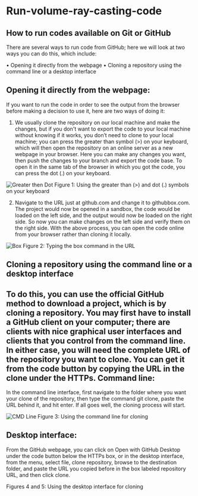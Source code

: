 # Run-volume-ray-casting-code
How to run codes available on Git or GitHub
--------------------------------------------

There are several ways to run code from GitHub; here we will look at two ways you can do this, which include:

•	Opening it directly from the webpage
•	Cloning a repository using the command line or a desktop interface

Opening it directly from the webpage:
--------------------------------------
If you want to run the code in order to see the output from the browser before making a decision to use it, here are two ways of doing it:
1.	We usually clone the repository on our local machine and make the changes, but if you don't want to export the code to your local machine without knowing if it works, you don’t need to clone to your local machine; you can press the greater than symbol (>) on your keyboard, which will then open the repository on an online server as a new webpage in your browser. Here you can make any changes you want, then push the changes to your branch and export the code base.
To open it in the same tab of the browser in which you got the code, you can press the dot (.) on your keyboard.

![Greater then   Dot](https://github.com/AzumahHub/Run-volume-ray-casting-code/assets/134083975/2d483de3-d159-488a-8aab-6ee3bab930b5)
Figure 1: Using the greater than (>) and dot (.) symbols on your keyboard

2.	Navigate to the URL just at github.com and change it to githubbox.com. The project would now be opened in a sandbox, the code would be loaded on the left side, and the output would now be loaded on the right side. So now you can make changes on the left side and verify them on the right side.
With the above process, you can open the code online from your browser rather than cloning it locally.

![Box](https://github.com/AzumahHub/Run-volume-ray-casting-code/assets/134083975/3e9fbdb8-5988-4129-9bda-079b59ec7113)
Figure 2: Typing the box command in the URL

Cloning a repository using the command line or a desktop interface
-------------------------------------------------------------------
To do this, you can use the official GitHub method to download a project, which is by cloning a repository. You may first have to install a GitHub client on your computer; there are clients with nice graphical user interfaces and clients that you control from the command line. In either case, you will need the complete URL of the repository you want to clone. You can get it from the code button by copying the URL in the clone under the HTTPs.
Command line:
--------------
In the command line interface, first navigate to the folder where you want your clone of the repository, then type the command git clone, paste the URL behind it, and hit enter. If all goes well, the cloning process will start.

![CMD Line](https://github.com/AzumahHub/Run-volume-ray-casting-code/assets/134083975/a89e4fd8-c53f-401f-9b8b-20da1c4e248c)
Figure 3: Using the command line for cloning

Desktop interface:
-------------------
From the GitHub webpage, you can click on Open with GitHub Desktop under the code button below the HTTPs box, or in the desktop interface, from the menu, select file, clone repository, browse to the destination folder, and paste the URL you copied before in the box labeled repository URL, and then click clone.


Figures 4 and 5: Using the desktop interface for cloning


